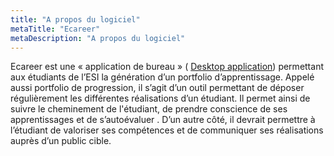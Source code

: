 ```yaml
---
title: "A propos du logiciel"
metaTitle: "Ecareer"
metaDescription: "A propos du logiciel"
---
```


Ecareer est une « application de bureau » ( [Desktop application](https://fr.wikipedia.org/wiki/Application_(informatique)#Technologie)) permettant aux étudiants de l’ESI la
génération d’un portfolio d’apprentissage. Appelé aussi portfolio de progression, il s’agit d’un outil
permettant de déposer régulièrement les différentes réalisations d’un étudiant. Il permet ainsi de
suivre le cheminement de l'étudiant, de prendre conscience de ses apprentissages et de
s’autoévaluer . D’un autre côté, il devrait permettre à l’étudiant de valoriser ses compétences et de communiquer ses réalisations auprès d’un public cible.
